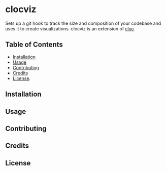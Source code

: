 # clocviz

Sets up a git hook to track the size and composition of your codebase and uses it to create visualizations.
clocviz is an extension of [cloc](https://github.com/AlDanial/cloc).

## Table of Contents
- [Installation](#Installation)
- [Usage](#Usage)
- [Contributing](#Contributing)
- [Credits](#Credits)
- [License](#License).

## Installation

## Usage

## Contributing

## Credits

## License


